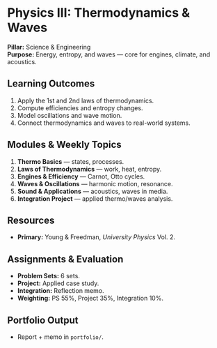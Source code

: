 # Physics III: Thermodynamics & Waves
**Pillar:** Science & Engineering  
**Purpose:** Energy, entropy, and waves — core for engines, climate, and acoustics.

## Learning Outcomes
1. Apply the 1st and 2nd laws of thermodynamics.
2. Compute efficiencies and entropy changes.
3. Model oscillations and wave motion.
4. Connect thermodynamics and waves to real-world systems.

## Modules & Weekly Topics
1. **Thermo Basics** — states, processes.
2. **Laws of Thermodynamics** — work, heat, entropy.
3. **Engines & Efficiency** — Carnot, Otto cycles.
4. **Waves & Oscillations** — harmonic motion, resonance.
5. **Sound & Applications** — acoustics, waves in media.
6. **Integration Project** — applied thermo/waves analysis.

## Resources
- **Primary:** Young & Freedman, *University Physics* Vol. 2.

## Assignments & Evaluation
- **Problem Sets:** 6 sets.
- **Project:** Applied case study.
- **Integration:** Reflection memo.
- **Weighting:** PS 55%, Project 35%, Integration 10%.

## Portfolio Output
- Report + memo in `portfolio/`.
